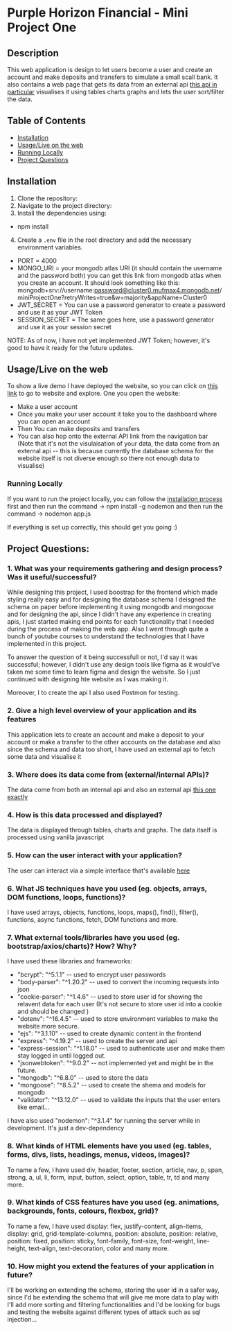 # Purple Horizon Financial - Mini Project One

## Description

This web application is design to let users become a user and create an account and make deposits and transfers to simulate a small scall bank.
It also contains a web page that gets its data from an external api [this api in particular](https://api.sampleapis.com/fakebank/accounts) visualises it using tables charts graphs and lets the user sort/filter the data.

## Table of Contents

- [Installation](#installation)
- [Usage/Live on the web](#Usage/Live-on-the-web)
- [Running Locally](#Running-Locally)
- [Project Questions](#Project-Questions)

## Installation

1. Clone the repository:
2. Navigate to the project directory:
3. Install the dependencies using:

- npm install

4. Create a `.env` file in the root directory and add the necessary environment variables.

- PORT = 4000
- MONGO_URI = your mongodb atlas URI (it should contain the username and the password both) you can get this link from mongodb atlas when you create an account. It should look something like this: mongodb+srv://username:password@cluster0.mufmax4.mongodb.net/miniProjectOne?retryWrites=true&w=majority&appName=Cluster0
- JWT_SECRET = You can use a password generator to create a password and use it as your JWT Token
- SESSION_SECRET = The same goes here, use a password generator and use it as your session secret

NOTE: As of now, I have not yet implemented JWT Token; however, it's good to have it ready for the future updates.

## Usage/Live on the web

To show a live demo I have deployed the website, so you can click on [this link](https://mini-project-one-two.vercel.app/) to go to website and explore.
One you open the website:

- Make a user account
- Once you make your user account it take you to the dashboard where you can open an account
- Then You can make deposits and transfers
- You can also hop onto the external API link from the navigation bar (Note that it's not the visulaisation of your data, the data come from an external api -- this is because currently the database schema for the website itself is not diverse enough so there not enough data to visualise)

### Running Locally

If you want to run the project locally, you can follow the [installation process](#installation) first and then run the command -> npm install -g nodemon and then run the command -> nodemon app.js

If everything is set up correctly, this should get you going :)

## Project Questions:

### 1. What was your requirements gathering and design process? Was it useful/successful?

While designing this project, I used boostrap for the frontend which made styling really easy and for designing the database schema I deisgned the schema on paper before implementing it using mongodb and mongoose and for designing the api, since I didn't have any experience in creating apis, I just started making end points for each functionality that I needed during the process of making the web app. Also I went through quite a bunch of youtube courses to understand the technologies that I have implemented in this project.

To answer the question of it being successfull or not, I'd say it was successful; however, I didn't use any design tools like figma as it would've taken me some time to learn figma and design the website. So I just continued with designing hte website as I was making it.

Moreover, I to create the api I also used Postmon for testing.

### 2. Give a high level overview of your application and its features

This application lets to create an account and make a deposit to your account or make a transfer to the other accounts on the database and also since the schema and data too short, I have used an external api to fetch some data and visualise it

### 3. Where does its data come from (external/internal APIs)?

The data come from both an internal api and also an external api [this one exactly](https://api.sampleapis.com/fakebank/accounts)

### 4. How is this data processed and displayed?

The data is displayed through tables, charts and graphs. The data itself is processed using vanilla javascript

### 5. How can the user interact with your application?

The user can interact via a simple interface that's available [here](https://mini-project-one-two.vercel.app/)

### 6. What JS techniques have you used (eg. objects, arrays, DOM functions, loops, functions)?

I have used arrays, objects, functions, loops, maps(), find(), filter(), functions, async functions, fetch, DOM functions and more.

### 7. What external tools/libraries have you used (eg. bootstrap/axios/charts)? How? Why?

I have used these libraries and frameworks:

- "bcrypt": "^5.1.1" -- used to encrypt user passwords
- "body-parser": "^1.20.2" -- used to convert the incoming requests into json
- "cookie-parser": "^1.4.6" -- used to store user id for showing the relavent data for each user (It's not secure to store user id into a cookie and should be changed )
- "dotenv": "^16.4.5" -- used to store environment variables to make the website more secure.
- "ejs": "^3.1.10" -- used to create dynamic content in the frontend
- "express": "^4.19.2" -- used to create the server and api
- "express-session": "^1.18.0" -- used to authenticate user and make them stay logged in until logged out.
- "jsonwebtoken": "^9.0.2" -- not implemented yet and might be in the future.
- "mongodb": "^6.8.0" -- used to store the data
- "mongoose": "^8.5.2" -- used to create the shema and models for mongodb
- "validator": "^13.12.0" -- used to validate the inputs that the user enters like email...

I have also used "nodemon": "^3.1.4" for running the server while in development. It's just a dev-dependency

### 8. What kinds of HTML elements have you used (eg. tables, forms, divs, lists, headings, menus, videos, images)?

To name a few, I have used div, header, footer, section, article, nav, p, span, strong, a, ul, li, form, input, button, select, option, table, tr, td and many more.

### 9. What kinds of CSS features have you used (eg. animations, backgrounds, fonts, colours, flexbox, grid)?

To name a few, I have used display: flex, justify-content, align-items, display: grid, grid-template-columns, position: absolute, position: relative, position: fixed, position: sticky, font-family, font-size, font-weight, line-height, text-align, text-decoration, color and many more.

### 10. How might you extend the features of your application in future?

I'll be working on extending the schema, storing the user id in a safer way, since I'd be extending the schema that will give me more data to play with I'll add more sorting and filtering functionalities and I'd be looking for bugs and testing the website against different types of attack such as sql injection...
